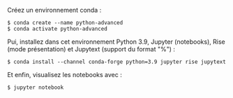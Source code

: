 

Créez un environnement conda :

    $ conda create --name python-advanced
    $ conda activate python-advanced


Pui, installez dans cet environnement Python 3.9, Jupyter (notebooks), 
Rise (mode présentation) et Jupytext (support du format "%") :

    $ conda install --channel conda-forge python=3.9 jupyter rise jupytext

Et enfin, visualisez les notebooks avec :

    $ jupyter notebook